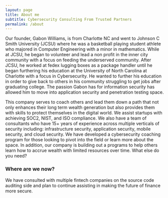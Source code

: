 ```yaml
---
layout: page
title: About me
subtitle: Cybersecurity Consulting From Trusted Partners
permalink: /about
---
```


Our founder, Gabon Williams, is from Charlotte NC and went to Johnson C Smith University (JCSU) where he was a basketball playing student athlete who majored in Computer Engineering with a minor in mathematics. While at JCSU, he began to volunteer and lead a non profit in the inner city community with a focus on feeding the underserved community. After JCSU, he worked at fedex lugging boxes as a package handler until he began furthering his education at the University of North Carolina at Charlotte with a focus in Cybersecurity. He wanted to further his education in order to give back to others in his community struggling to get jobs after graduating college. The passion Gabon has for information security has allowed him to move into application security and penetration testing space.

This company serves to coach others and lead them down a path that not only enhances their long term wealth generation but also provides them with skills to protect themselves in the digital world. We assist startups with achieving SOC2, NIST, and ISO compliance. We also have a team of consultants who have 15+ years of experience across multiple verticals of security including: infrastructure security, application security, mobile security, and cloud security. We have developed a cybersecurity coaching program for those looking to pivot into the field or learn more about the space. In addition, our company is building out a programs to help others learn how to accrue wealth with limited resources over time.
What else do you need?

### Where are we now?

We have consulted with multiple fintech companies on the source code auditing side and plan to continue assisting in making the future of finance more secure.
